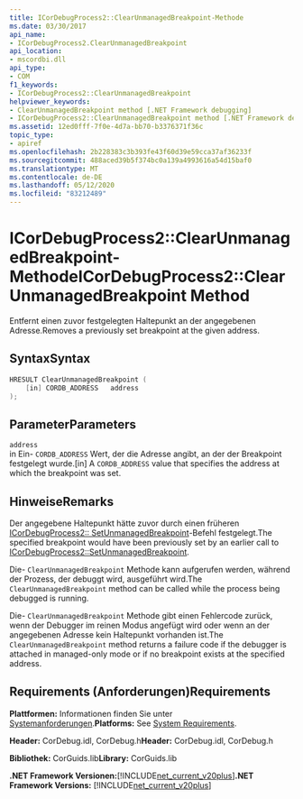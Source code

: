 ```yaml
---
title: ICorDebugProcess2::ClearUnmanagedBreakpoint-Methode
ms.date: 03/30/2017
api_name:
- ICorDebugProcess2.ClearUnmanagedBreakpoint
api_location:
- mscordbi.dll
api_type:
- COM
f1_keywords:
- ICorDebugProcess2::ClearUnmanagedBreakpoint
helpviewer_keywords:
- ClearUnmanagedBreakpoint method [.NET Framework debugging]
- ICorDebugProcess2::ClearUnmanagedBreakpoint method [.NET Framework debugging]
ms.assetid: 12ed0fff-7f0e-4d7a-bb70-b3376371f36c
topic_type:
- apiref
ms.openlocfilehash: 2b228383c3b393fe43f60d39e59cca37af36233f
ms.sourcegitcommit: 488aced39b5f374bc0a139a4993616a54d15baf0
ms.translationtype: MT
ms.contentlocale: de-DE
ms.lasthandoff: 05/12/2020
ms.locfileid: "83212489"
---
```

# <a name="icordebugprocess2clearunmanagedbreakpoint-method"></a><span data-ttu-id="cc790-102">ICorDebugProcess2::ClearUnmanagedBreakpoint-Methode</span><span class="sxs-lookup"><span data-stu-id="cc790-102">ICorDebugProcess2::ClearUnmanagedBreakpoint Method</span></span>
<span data-ttu-id="cc790-103">Entfernt einen zuvor festgelegten Haltepunkt an der angegebenen Adresse.</span><span class="sxs-lookup"><span data-stu-id="cc790-103">Removes a previously set breakpoint at the given address.</span></span>  
  
## <a name="syntax"></a><span data-ttu-id="cc790-104">Syntax</span><span class="sxs-lookup"><span data-stu-id="cc790-104">Syntax</span></span>  
  
```cpp  
HRESULT ClearUnmanagedBreakpoint (  
    [in] CORDB_ADDRESS   address  
);  
```  
  
## <a name="parameters"></a><span data-ttu-id="cc790-105">Parameter</span><span class="sxs-lookup"><span data-stu-id="cc790-105">Parameters</span></span>  
 `address`  
 <span data-ttu-id="cc790-106">in Ein- `CORDB_ADDRESS` Wert, der die Adresse angibt, an der der Breakpoint festgelegt wurde.</span><span class="sxs-lookup"><span data-stu-id="cc790-106">[in] A `CORDB_ADDRESS` value that specifies the address at which the breakpoint was set.</span></span>  
  
## <a name="remarks"></a><span data-ttu-id="cc790-107">Hinweise</span><span class="sxs-lookup"><span data-stu-id="cc790-107">Remarks</span></span>  
 <span data-ttu-id="cc790-108">Der angegebene Haltepunkt hätte zuvor durch einen früheren [ICorDebugProcess2:: SetUnmanagedBreakpoint](icordebugprocess2-setunmanagedbreakpoint-method.md)-Befehl festgelegt.</span><span class="sxs-lookup"><span data-stu-id="cc790-108">The specified breakpoint would have been previously set by an earlier call to [ICorDebugProcess2::SetUnmanagedBreakpoint](icordebugprocess2-setunmanagedbreakpoint-method.md).</span></span>  
  
 <span data-ttu-id="cc790-109">Die- `ClearUnmanagedBreakpoint` Methode kann aufgerufen werden, während der Prozess, der debuggt wird, ausgeführt wird.</span><span class="sxs-lookup"><span data-stu-id="cc790-109">The `ClearUnmanagedBreakpoint` method can be called while the process being debugged is running.</span></span>  
  
 <span data-ttu-id="cc790-110">Die- `ClearUnmanagedBreakpoint` Methode gibt einen Fehlercode zurück, wenn der Debugger im reinen Modus angefügt wird oder wenn an der angegebenen Adresse kein Haltepunkt vorhanden ist.</span><span class="sxs-lookup"><span data-stu-id="cc790-110">The `ClearUnmanagedBreakpoint` method returns a failure code if the debugger is attached in managed-only mode or if no breakpoint exists at the specified address.</span></span>  
  
## <a name="requirements"></a><span data-ttu-id="cc790-111">Requirements (Anforderungen)</span><span class="sxs-lookup"><span data-stu-id="cc790-111">Requirements</span></span>  
 <span data-ttu-id="cc790-112">**Plattformen:** Informationen finden Sie unter [Systemanforderungen](../../get-started/system-requirements.md).</span><span class="sxs-lookup"><span data-stu-id="cc790-112">**Platforms:** See [System Requirements](../../get-started/system-requirements.md).</span></span>  
  
 <span data-ttu-id="cc790-113">**Header:** CorDebug.idl, CorDebug.h</span><span class="sxs-lookup"><span data-stu-id="cc790-113">**Header:** CorDebug.idl, CorDebug.h</span></span>  
  
 <span data-ttu-id="cc790-114">**Bibliothek:** CorGuids.lib</span><span class="sxs-lookup"><span data-stu-id="cc790-114">**Library:** CorGuids.lib</span></span>  
  
 <span data-ttu-id="cc790-115">**.NET Framework Versionen:**[!INCLUDE[net_current_v20plus](../../../../includes/net-current-v20plus-md.md)]</span><span class="sxs-lookup"><span data-stu-id="cc790-115">**.NET Framework Versions:** [!INCLUDE[net_current_v20plus](../../../../includes/net-current-v20plus-md.md)]</span></span>
